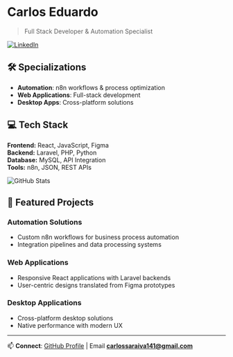 # Carlos Eduardo

> Full Stack Developer & Automation Specialist

[![LinkedIn](https://img.shields.io/badge/LinkedIn-CarlosEdwar-0077B5)](https://www.linkedin.com/in/carlos-edwar-047430211/)

## 🛠 Specializations

- **Automation**: n8n workflows & process optimization
- **Web Applications**: Full-stack development
- **Desktop Apps**: Cross-platform solutions

## 💻 Tech Stack

**Frontend:** React, JavaScript, Figma  
**Backend:** Laravel, PHP, Python  
**Database:** MySQL, API Integration  
**Tools:** n8n, JSON, REST APIs

![GitHub Stats](https://github-readme-stats.vercel.app/api?username=CarlosEdwar&theme=transparent&bg_color=000&border_color=30A3DC&show_icons=true&icon_color=30A3DC&title_color=E94D5F&text_color=FFF)

## 🚀 Featured Projects

### Automation Solutions
- Custom n8n workflows for business process automation
- Integration pipelines and data processing systems

### Web Applications  
- Responsive React applications with Laravel backends
- User-centric designs translated from Figma prototypes

### Desktop Applications
- Cross-platform desktop solutions
- Native performance with modern UX

---

📫 **Connect**: [GitHub Profile](https://github.com/CarlosEdwar) | Email **carlossaraiva141@gmail.com**
